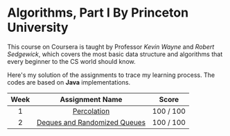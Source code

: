 # Algorithms, Part I By Princeton University
This course on Coursera is taught by Professor *Kevin Wayne* and *Robert Sedgewick*, which covers the most basic data structure and algorithms that every beginner to the CS world should know.

Here's my solution of the assignments to trace my learning process. The codes are based on __Java__ implementations.

Week  | Assignment Name  | Score
:----: | :-----: | ------ 
1  | [Percolation](https://github.com/neekoleung/coursera-algorithms-by-princeton/tree/master/percolation) | 100 / 100
2  | [Deques and Randomized Queues](https://github.com/neekoleung/coursera-algorithms-by-princeton/tree/master/queues) | 100 / 100 
